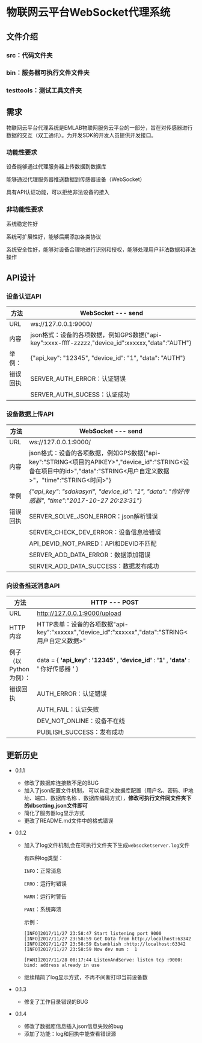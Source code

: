 # 物联网云平台WebSocket代理系统
## 文件介绍

### src：代码文件夹

### bin：服务器可执行文件文件夹

### testtools：测试工具文件夹





## 需求

物联网云平台代理系统是EMLAB物联网服务云平台的一部分，旨在对传感器进行数据的交互（双工通讯）。为开发SDK的开发人员提供开发接口。

### 功能性要求

设备能够通过代理服务器上传数据到数据库

能够通过代理服务器推送数据到传感器设备（WebSocket）

具有API认证功能，可以拒绝非法设备的接入

### 非功能性要求

系统稳定性好

系统可扩展性好，能够后期添加各类协议

系统安全性好，能够对设备合理地进行识别和授权，能够处理用户非法数据和非法操作





## API设计

### 设备认证API

| 方法 | WebSocket --- send |
| --- | --- |
| URL | ws://127.0.0.1:9000/ |
| 内容 | json格式：设备的各项数据，例如GPS数据{&quot;api-key&quot;:xxxx-ffff-zzzzz,&quot;device\_id&quot;:xxxxxx,&quot;data&quot;:&quot;AUTH&quot;} |
| 举例：|{&quot;api\_key&quot;: &quot;12345&quot;, &quot;device\_id&quot;: &quot;1&quot;, &quot;data&quot;: &quot;AUTH&quot;}  |
| 错误回执 | SERVER\_AUTH\_ERROR：认证错误
||SERVER\_AUTH\_SUCESS：认证成功 |

### 设备数据上传API

| 方法 | WebSocket --- send |
| --- | --- |
| URL | ws://127.0.0.1:9000/ |
| 内容 | json格式：设备的各项数据，例如GPS数据{&quot;api-key&quot;:&quot;STRING&lt;项目的APIKEY&gt;&quot;,&quot;device\_id&quot;:&quot;STRING&lt;设备在项目中的id&gt;&quot;,&quot;data&quot;:&quot;STRING&lt;用户自定义数据&gt;&quot;，&quot;time&quot;:&quot;STRING&lt;时间&gt;&quot;} |
| 举例|_{&quot;api\_key&quot;: &quot;sdakasyri&quot;, &quot;device\_id&quot;: &quot;1&quot;, &quot;data&quot;: &quot;_你好传感器_&quot;, &quot;time&quot;:&quot;2017-10-27 20:23:31&quot;}_  |
| 错误回执 | SERVER\_SOLVE\_JSON\_ERROR：json解析错误 
||SERVER\_CHECK\_DEV\_ERROR：设备信息检错误
||API\_DEVID\_NOT\_PAIRED：API和DEVID不匹配
||SERVER\_ADD\_DATA\_ERROR：数据添加错误
||SERVER\_ADD\_DATA\_SUCCESS：数据发布成功   |




### 向设备推送消息API

| 方法 | HTTP --- POST |
| --- | --- |
| URL | http://127.0.0.1:9000/upload |
| HTTP内容 | HTTP表单：设备的各项数据&quot;api-key&quot;:&quot;xxxxxx&quot;,&quot;device\_id&quot;:&quot;xxxxxx&quot;,&quot;data&quot;:&quot;STRING&lt;用户自定义数据&gt;&quot; |
| 例子（以Python为例）：|data = { **&#39;api\_key&#39;** : **&#39;12345&#39;** , **&#39;device\_id&#39;** : **&#39;1&#39;** , **&#39;data&#39;** : **&#39;**  你好传感器 **&#39;** }  |
|  错误回执 | AUTH\_ERROR：认证错误
||AUTH\_FAIL：认证失败
||DEV\_NOT\_ONLINE：设备不在线
||PUBLISH\_SUCCESS：发布成功  |

## 更新历史

- 0.1.1
  * 修改了数据库连接数不足的BUG
  * 加入了json配置文件机制， 可以自定义数据库配置（用户名、密码、IP地址、端口、数据库名称 、数据库编码方式），**修改可执行文件同文件夹下的dbsetting.json文件即可**
  * 简化了服务器log显示方式
  * 更改了README.md文件中的格式错误

- 0.1.2
  * 加入了log文件机制,会在可执行文件夹下生成`websocketserver.log`文件
   
    有四种log类型：
    
    `INFO`：正常消息

    `ERRO`：运行时错误

    `WARN`：运行时警告

    `PANI`：系统奔溃

    示例：
    ```log
    [INFO]2017/11/27 23:58:47 Start listening port 9000
    [INFO]2017/11/27 23:58:59 Get Data from http://localhost:63342
    [INFO]2017/11/27 23:58:59 Estanblish :http://localhost:63342
    [INFO]2017/11/27 23:58:59 Now dev num :  1
    ```

    ```log
    [PANI]2017/11/28 00:17:44 ListenAndServe: listen tcp :9000: bind: address already in use
    ```

  * 继续精简了log显示方式，不再不间断打印当前设备数

- 0.1.3
  * 修复了工作目录错误的BUG

- 0.1.4
  *  修改了数据库信息插入json信息失败的bug
  *  添加了功能：log和回执中能查看错误源